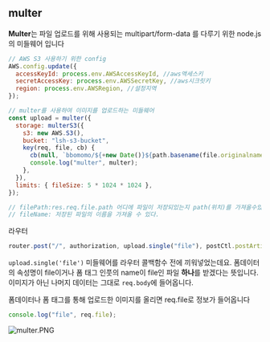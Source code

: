 ## multer

**Multer**는 파일 업로드를 위해 사용되는 multipart/form-data 를 다루기 위한 node.js 의 미들웨어 입니다

```jsx
// AWS S3 사용하기 위한 config
AWS.config.update({
  accessKeyId: process.env.AWSAccessKeyId, //aws액세스키
  secretAccessKey: process.env.AWSSecretKey, //aws시크릿키
  region: process.env.AWSRegion, //설정지역
});

// multer를 사용하여 이미지를 업로드하는 미들웨어
const upload = multer({
  storage: multerS3({
    s3: new AWS.S3(),
    bucket: "lsh-s3-bucket",
    key(req, file, cb) {
      cb(null, `bbomomo/${+new Date()}${path.basename(file.originalname)}`);
      console.log("multer", multer);
    },
  }),
  limits: { fileSize: 5 * 1024 * 1024 },
});

// filePath:res.req.file.path 어디에 파일이 저장되있는지 path(위치)를 가져올수있다.
// fileName: 저장된 파일의 이름을 가져올 수 있다.
```

라우터

```jsx
router.post("/", authorization, upload.single("file"), postCtl.postArticle);
```

`upload.single('file')` 미들웨어를 라우터 콜백함수 전에 끼워넣었는데요. 폼데이터의 속성명이 file이거나 폼 태그 인풋의 name이 file인 파일 **하나**를 받겠다는 뜻입니다. 이미지가 아닌 나머지 데이터는 그대로 `req.body`에 들어옵니다.

폼데이터나 폼 태그를 통해 업로드한 이미지를 올리면 req.file로 정보가 들어옵니다

```jsx
console.log("file", req.file);
```

![multer.PNG](https://s3-us-west-2.amazonaws.com/secure.notion-static.com/f53cee9a-cbb6-4d7d-8e32-7891ae06bd3a/multer.png)
